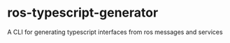 # ros-typescript-generator

A CLI for generating typescript interfaces from ros messages and services
